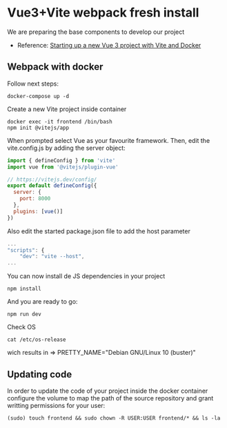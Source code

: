 # Vue3+Vite webpack fresh install
We are preparing the base components to develop our project

* Reference: [Starting up a new Vue 3 project with Vite and Docker](https://dev.to/jiprochazka/starting-up-a-new-vue-3-project-with-vite-and-docker-3355)

## Webpack with docker
Follow next steps:
```
docker-compose up -d
```
Create a new Vite project inside container
``` 
docker exec -it frontend /bin/bash
npm init @vitejs/app
```
When prompted select Vue as your favourite framework. Then, edit the vite.config.js by adding the server object:
```js
import { defineConfig } from 'vite'
import vue from '@vitejs/plugin-vue'

// https://vitejs.dev/config/
export default defineConfig({
  server: {
    port: 8000
  },
  plugins: [vue()]
})
```
Also edit the started package.json file to add the host parameter
```js
...
"scripts": {
    "dev": "vite --host",
...
```

You can now install de JS dependencies in your project
```
npm install
```
And you are ready to go:
```
npm run dev
```

Check OS
```
cat /etc/os-release
```
wich results in => PRETTY_NAME="Debian GNU/Linux 10 (buster)"

## Updating code
In order to update the code of your project inside the docker container configure the volume to map the path of the source repository and grant writting permissions for your user:

```
(sudo) touch frontend && sudo chown -R USER:USER frontend/* && ls -la
```
